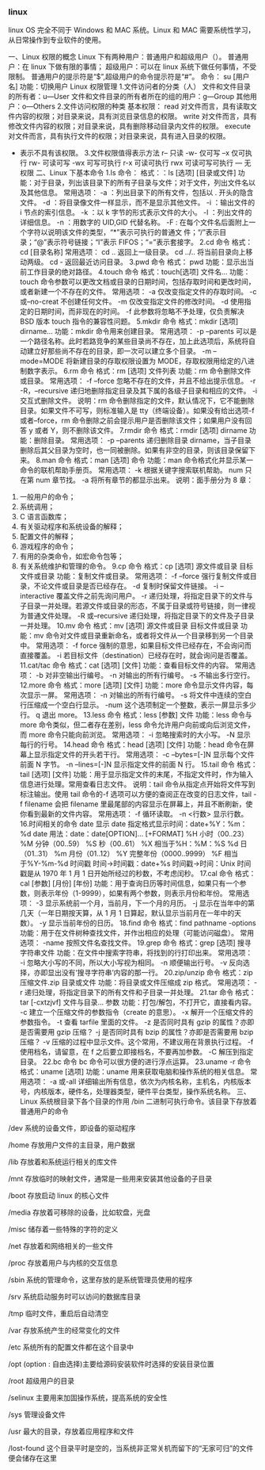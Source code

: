 ### linux

linux OS 完全不同于 Windows 和 MAC 系统。Linux 和 MAC 需要系统性学习，从日常操作到专业软件的使用。

一、Linux 权限的概念
Linux 下有两种用户：普通用户和超级用户（）。
普通用户：在 linux 下做有限的事情；
超级用户：可以在 linux 系统下做任何事情，不受限制。
普通用户的提示符是“$”,超级用户的命令提示符是“#”。
命令： su [用户名]
功能：切换用户
Linux 权限管理 1.文件访问者的分类（人）
文件和文件目录的所有者：u—User
文件和文件目录的所有者所在的组的用户：g—Group
其他用户：o—Others 2.文件访问权限的种类
基本权限：
read 对文件而言，具有读取文件内容的权限；对目录来说，具有浏览目录信息的权限。
write 对文件而言，具有修改文件内容的权限；对目录来说，具有删除移动目录内文件的权限。
execute 对文件而言，具有执行文件的权限；对目录来说，具有进入目录的权限。

- 表示不具有该权限。 3.文件权限值得表示方法
  r– 只读
  -w- 仅可写
  –x 仅可执行
  rw- 可读可写
  -wx 可写可执行
  r-x 可读可执行
  rwx 可读可写可执行
  — 无权限
  二、Linux 下基本命令
  1.ls 命令：
  格式：：ls [选项] [目录或文件]
  功能：对于目录，列出该目录下的所有子目录与文件；对于文件，列出文件名以及其他信息。
  常用选项：
  -a ：列出目录下的所有文件，包括以 . 开头的隐含文件。
  -d ：将目录像文件一样显示，而不是显示其他文件。
  -i ：输出文件的 i 节点的索引信息。
  -k ：以 k 字节的形式表示文件的大小。
  -l ：列出文件的详细信息。
  -n ：用数字的 UID,GID 代替名称。
  -F : 在每个文件名后面附上一个字符以说明该文件的类型，“\*”表示可执行的普通文 件；“/”表示目录；“@”表示符号链接；“l”表示 FIFOS；“=”表示套接字。
  2.cd 命令
  格式：cd [目录名称]
  常用选项：
  cd .. 返回上一级目录。
  cd ../.. 将当前目录向上移动两级。
  cd - 返回最近访问目录。
  3.pwd 命令
  格式： pwd
  功能：显示出当前工作目录的绝对路径。
  4.touch 命令
  格式：touch[选项] 文件名…
  功能：touch 命令参数可以更改文档或目录的日期时间，包括存取时间和更改时间，或者新建一个不存在的文件。
  常用选项：
  -a 仅改变指定文件的存取时间。
  -c 或–no-creat 不创建任何文件。
  -m 仅改变指定文件的修改时间。
  -d 使用指定的日期时间，而非现在的时间。
  -f 此参数将忽略不予处理，仅负责解决 BSD 版本 touch 指令的兼容性问题。
  5.mkdir 命令
  格式：mkdir [选项] dirname…
  功能：mkdir 命令用来创建目录。
  常用选项：
  -p –parents 可以是一个路径名称。此时若路竞争的某些目录尚不存在，加上此选项后，系统将自动建立好那些尚不存在的目录，即一次可以建立多个目录。
  -m –mode=MODE 将新建目录的存取权限设置为 MODE，存取权限用给定的八进制数字表示。
  6.rm 命令
  格式：rm [选项] 文件列表
  功能：rm 命令删除文件或目录。
  常用选项：
  -f –force 忽略不存在的文件，并且不给出提示信息。
  -r -R，–recursive 递归地删除指定目录及其下属的各级子目录和相应的文件。
  -i 交互式删除文件。
  说明：rm 命令删除指定的文件，默认情况下，它不能删除目录。如果文件不可写，则标准输入是 tty（终端设备）。如果没有给出选项-f 或者–force，rm 命令删除之前会提示用户是否删除该文件；如果用户没有回答 y 或者 Y，则不删除该文件。
  7.rmdir 命令
  格式：rmdir [选项] dirname
  功能：删除目录。
  常用选项：
  -p –parents 递归删除目录 dirname，当子目录删除后其父目录为空时，也一同被删除。如果有非空的目录，则该目录保留下来。
  8.man 命令
  格式：man [选项] 命令
  功能：man 命令格式化并显示某一命令的联机帮助手册页。
  常用选项：
  -k 根据关键字搜索联机帮助。
  num 只在第 num 章节找。
  -a 将所有章节的都显示出来。
  说明：面手册分为 8 章：

1. 一般用户的命令；
2. 系统调用；
3. C 语言函数库；
4. 有关驱动程序和系统设备的解释；
5. 配置文件的解释；
6. 游戏程序的命令；
7. 有用的杂类命令，如宏命令包等；
8. 有关系统维护和管理的命令。
   9.cp 命令
   格式：cp [选项] 源文件或目录 目标文件或目录
   功能：复制文件或目录。
   常用选项：
   -f –force 强行复制文件或目录，不论文件或目录是否已经存在。
   -d 复制时保留文件链接。
   -i –interactive 覆盖文件之前先询问用户。
   -r 递归处理，将指定目录下的文件与子目录一并处理。若源文件或目录的形态，不属于目录或符号链接，则一律视为普通文件处理。
   -R 或–recursive 递归处理，将指定目录下的文件及子目录一并处理。
   10.mv 命令
   格式：mv [选项] 源文件或目录 目标文件或目录
   功能：mv 命令对文件或目录重新命名，或者将文件从一个目录移到另一个目录中。
   常用选项：
   -f force 强制的意思，如果目标文件已经存在，不会询问而直接覆盖。
   -i 若目标文件（destination）已经存在时，就会询问是否覆盖。
   11.cat/tac 命令
   格式：cat [选项] [文件]
   功能：查看目标文件的内容。
   常用选项：
   -b 对非空输出行编号。
   -n 对输出的所有行编号。
   -s 不输出多行空行。
   12.more 命令
   格式：more [选项] [文件]
   功能：more 命令显示文件内容，每次显示一屏。
   常用选项：
   -n 对输出的所有行编号。
   -s 将文件中连续的空白行压缩成一个空白行显示。
   -num 这个选项制定一个整数，表示一屏显示多少行。
   q 退出 more。
   13.less 命令
   格式：less [参数] 文件
   功能：less 命令与 more 命令类似，但二者存在差别，less 命令允许用户向前或向后浏览文件，而 more 命令只能向前浏览。
   常用选项：
   -i 忽略搜索时的大小写。
   -N 显示每行的行号。
   14.head 命令
   格式：head [选项] [文件]
   功能：head 命令在屏幕上显示指定文件的开头若干行。
   常用选项：
   -c –bytes=[-]N 显示每个文件前面 N 字节。
   -n –lines=[-]N 显示指定文件的前面 N 行。
   15.tail 命令
   格式：tail [选项] [文件]
   功能：用于显示指定文件的末尾，不指定文件时，作为输入信息进行处理。常用查看日志文件。
   说明：tail 命令从指定点开始将文件写到标注输出。使用 tail 命令的-f 选项可以方便的查阅正在改变的日志文件，tail -f filename 会把 filename 里最尾部的内容显示在屏幕上，并且不断刷新，使你看到最新的文件内容。
   常用选项：
   -f 循环读取。
   -n <行数> 显示行数。 16.时间相关的命令
   date 显示
   date 指定格式显示时间：date+%Y：%m：%d
   date 用法：date：date[OPTION]… [+FORMAT]
   %H 小时（00..23）
   %M 分钟（00..59）
   %S 秒（00..61）
   %X 相当于%H：%M：%S
   %d 日（01..31）
   %m 月份（01..12）
   %Y 完整年份（0000..9999）
   %F 相当于%Y-%m-%d
   时间戳
   时间->时间戳：date+%s
   时间戳->时间：Unix 时间戳是从 1970 年 1 月 1 日开始所经过的秒数，不考虑闰秒。
   17.cal 命令
   格式：cal [参数] [月份] [年份]
   功能：用于查询日历等时间信息，如果只有一个参数，则表示年份（1-9999），如果有两个参数，则表示月份和年份。
   常用选项：
   -3 显示系统前一个月，当前月，下一个月的月历。
   -j 显示在当年中的第几天（一年日期按天算，从 1 月 1 日算起，默认显示当前月在一年中的天数）。
   -y 显示当前年份的日历。
   18.find 命令
   格式：find pathname -options
   功能：用于在文件树种查找文件，并作出相应的处理（可能访问磁盘）。
   常用选项：
   -name 按照文件名查找文件。
   19.grep 命令
   格式：grep [选项] 搜寻字符串文件
   功能：在文件中搜索字符串，将找到的行打印出来。
   常用选项：
   -i 忽略大小写的不同，所以大小写视为相同。
   -n 顺便输出行号。
   -v 反向选择，亦即显出没有‘搜寻字符串’内容的那一行。
   20.zip/unzip 命令
   格式：zip 压缩文件.zip 目录或文件
   功能：将目录或文件压缩成 zip 格式。
   常用选项：
   -r 递归处理，将指定目录下的所有文件和子目录一并处理。
   21.tar 命令
   格式：tar [-cxtzjvf] 文件与目录… 参数
   功能：打包/解包，不打开它，直接看内容。
   -c 建立一个压缩文件的参数指令（create 的意思）。
   -x 解开一个压缩文件的参数指令。
   -t 查看 tarfile 里面的文件。
   -z 是否同时具有 gzip 的属性？亦即是否需要用 gzip 压缩？
   -j 是否同时具有 bzip 的属性？亦即是否需要用 bzip 压缩？
   -v 压缩的过程中显示文件。这个常用，不建议用在背景执行过程。
   -f 使用档名，请留意，在 f 之后要立即接档名，不要再加参数。
   -C 解压到指定目录。
   22.bc 命令
   bc 命令可以很方便的进行浮点运算。
   23.uname -r 命令
   格式：uname [选项]
   功能：uname 用来获取电脑和操作系统的相关信息。
   常用选项：
   -a 或-all 详细输出所有信息，依次为内核名称，主机名，内核版本号，内核版本，硬件名，处理器类型，硬件平台类型，操作系统名称。
   三、Linux 系统根目录下各个目录的作用
   /bin 二进制可执行命令。该目录下存放着普通用户的命令

/dev 系统的设备文件，即设备的驱动程序

/home 存放用户文件的主目录，用户数据

/lib 存放着和系统运行相关的库文件

/mnt 存放临时的映射文件，通常是一些用来安装其他设备的子目录

/boot 存放启动 linux 的核心文件

/media 存放着可移除的设备，比如软盘，光盘

/misc 储存着一些特殊的字符的定义

/net 存放着和网络相关的一些文件

/proc 存放着用户与内核的交互信息

/sbin 系统的管理命令，这里存放的是系统管理员使用的程序

/srv 系统启动服务时可以访问的数据库目录

/tmp 临时文件，重启后自动清空

/var 存放系统产生的经常变化的文件

/etc 系统所有的配置文件都在这个目录中

/opt (option : 自由选择)主要给源码安装软件时选择的安装目录位置

/root 超级用户的目录

/selinux 主要用来加固操作系统，提高系统的安全性

/sys 管理设备文件

/usr 最大的目录，存放着应用程序和文件

/lost-found 这个目录平时是空的，当系统非正常关机而留下的“无家可归”的文件便会储存在这里
